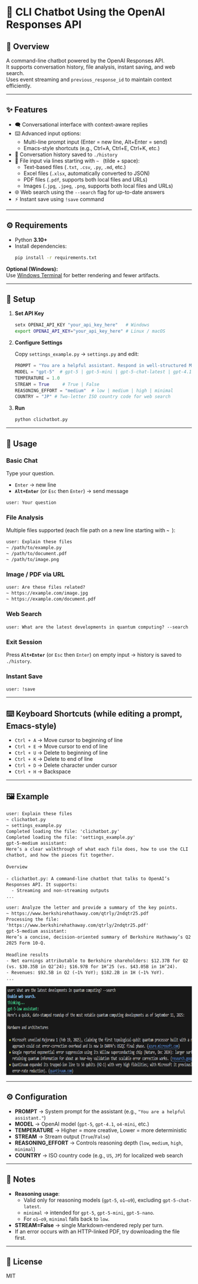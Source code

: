# 🚀 CLI Chatbot Using the OpenAI Responses API

## 📖 Overview

A command-line chatbot powered by the OpenAI Responses API.  
It supports conversation history, file analysis, instant saving, and web search.  
Uses event streaming and `previous_response_id` to maintain context efficiently.

---

## ✨ Features

* 🗨️ Conversational interface with context-aware replies  
* ⌨️ Advanced input options:
  - Multi-line prompt input (Enter = new line, Alt+Enter = send)
  - Emacs-style shortcuts (e.g., Ctrl+A, Ctrl+E, Ctrl+K, etc.)
* 💾 Conversation history saved to `./history`
* 📂 File input via lines starting with `~ ` (tilde + space):
  - Text-based files (`.txt`, `.csv`, `.py`, `.md`, etc.)
  - Excel files (`.xlsx`, automatically converted to JSON)
  - PDF files (`.pdf`, supports both local files and URLs)
  - Images (`.jpg`, `.jpeg`, `.png`, supports both local files and URLs)
* 🌐 Web search using the `--search` flag for up-to-date answers
* ⚡ Instant save using `!save` command

---

## ⚙️ Requirements

- Python **3.10+**
- Install dependencies:
  ```bash
  pip install -r requirements.txt
  ```

**Optional (Windows):**  
Use [Windows Terminal](https://apps.microsoft.com/detail/windows-terminal/9N0DX20HK701) for better rendering and fewer artifacts.

---

## 🔑 Setup

1. **Set API Key**

   ```bash
   setx OPENAI_API_KEY "your_api_key_here"   # Windows
   export OPENAI_API_KEY="your_api_key_here" # Linux / macOS
   ```

2. **Configure Settings**

   Copy `settings_example.py` → `settings.py` and edit:

   ```python
   PROMPT = "You are a helpful assistant. Respond in well-structured Markdown."
   MODEL = "gpt-5"  # gpt-5 | gpt-5-mini | gpt-5-chat-latest | gpt-4.1 | gpt-4.1-mini | o4-mini | o3 | gpt-4o
   TEMPERATURE = 1.0
   STREAM = True     # True | False
   REASONING_EFFORT = "medium"  # low | medium | high | minimal
   COUNTRY = "JP" # Two-letter ISO country code for web search
   ```

3. **Run**

   ```bash
   python clichatbot.py
   ```

---

## 💬 Usage

### Basic Chat
Type your question.  
- `Enter` → new line  
- **`Alt+Enter`** (or `Esc` then `Enter`) → send message  

```plaintext
user: Your question
```

### File Analysis
Multiple files supported  (each file path on a new line starting with **`~ `**):

```plaintext
user: Explain these files
~ /path/to/example.py
~ /path/to/document.pdf
~ /path/to/image.png
```

### Image / PDF via URL
```plaintext
user: Are these files related?
~ https://example.com/image.jpg
~ https://example.com/document.pdf
```

### Web Search
```plaintext
user: What are the latest developments in quantum computing? --search
```

### Exit Session
Press **`Alt+Enter`** (or `Esc` then `Enter`) on empty input → history is saved to `./history`.

### Instant Save
```plaintext
user: !save
```

---

## ⌨️ Keyboard Shortcuts (while editing a prompt, Emacs-style)

- `Ctrl + A` → Move cursor to beginning of line  
- `Ctrl + E` → Move cursor to end of line  
- `Ctrl + U` → Delete to beginning of line  
- `Ctrl + K` → Delete to end of line  
- `Ctrl + D` → Delete character under cursor  
- `Ctrl + H` → Backspace  

---

## 🖼️ Example

```plaintext
user: Explain these files
~ clichatbot.py
~ settings_example.py
Completed loading the file: 'clichatbot.py'
Completed loading the file: 'settings_example.py'
gpt-5-medium assistant:
Here’s a clear walkthrough of what each file does, how to use the CLI chatbot, and how the pieces fit together.

Overview

- clichatbot.py: A command-line chatbot that talks to OpenAI’s Responses API. It supports:
  - Streaming and non-streaming outputs
...
```

```plaintext
user: Analyze the letter and provide a summary of the key points.
~ https://www.berkshirehathaway.com/qtrly/2ndqtr25.pdf
Processing the file: 'https://www.berkshirehathaway.com/qtrly/2ndqtr25.pdf'
gpt-5-medium assistant:
Here’s a concise, decision‑oriented summary of Berkshire Hathaway’s Q2 2025 Form 10‑Q.

Headline results
- Net earnings attributable to Berkshire shareholders: $12.37B for Q2 (vs. $30.35B in Q2’24); $16.97B for 1H’25 (vs. $43.05B in 1H’24).
- Revenues: $92.5B in Q2 (−1% YoY); $182.2B in 1H (−1% YoY).
...
```

<p align="left"><img src="./.github/ws1.png" width="830" height="240" alt="web_search1"></p>

---

## ⚙️ Configuration

- **PROMPT** → System prompt for the assistant (e.g., `"You are a helpful assistant."`)
- **MODEL** → OpenAI model (`gpt-5`, `gpt-4.1`, `o4-mini`, etc.)
- **TEMPERATURE** → Higher = more creative, Lower = more deterministic
- **STREAM** → Stream output (`True`/`False`)
- **REASONING_EFFORT** → Controls reasoning depth (`low`, `medium`, `high`, `minimal`)
- **COUNTRY** → ISO country code (e.g., `US`, `JP`) for localized web search

---

## 📝 Notes

- **Reasoning usage**:
  - Valid only for reasoning models (`gpt-5`, `o1–o9`), excluding `gpt-5-chat-latest`.
  - `minimal` → intended for `gpt-5`, `gpt-5-mini`, `gpt-5-nano`.
  - For `o1–o9`, `minimal` falls back to `low`.
- **STREAM=False** → single Markdown-rendered reply per turn.
- If an error occurs with an HTTP-linked PDF, try downloading the file first.

---

## 📜 License

MIT
